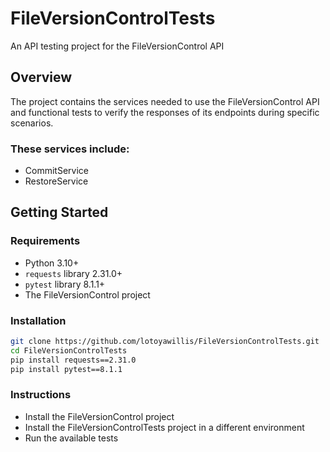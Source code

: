 # FileVersionControlTests

An API testing project for the FileVersionControl API

## Overview

The project contains the services needed to use the FileVersionControl API
and functional tests to verify the responses of its endpoints during specific
scenarios.

### These services include:

- CommitService
- RestoreService

## Getting Started

### Requirements

- Python 3.10+
- `requests` library 2.31.0+
- `pytest` library 8.1.1+
- The FileVersionControl project

### Installation

```bash
git clone https://github.com/lotoyawillis/FileVersionControlTests.git
cd FileVersionControlTests
pip install requests==2.31.0
pip install pytest==8.1.1
```

### Instructions

- Install the FileVersionControl project
- Install the FileVersionControlTests project in a different environment
- Run the available tests
